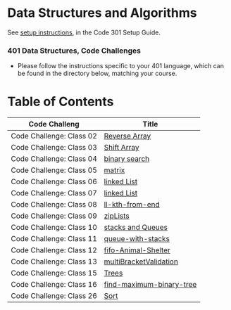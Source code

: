 # Data Structures and Algorithms

See [setup instructions](https://codefellows.github.io/setup-guide/code-301/3-code-challenges), in the Code 301 Setup Guide.

### 401 Data Structures, Code Challenges

- Please follow the instructions specific to your 401 language, which can be found in the directory below, matching your course.

# Table of Contents

|Code Challeng           |Title                                                                             |
|------------------------|----------------------------------------------------------------------------------|
|Code Challenge: Class 02|[Reverse Array](./javascript/challenges/Array/arrayReverse/README.md)                   | 
|Code Challenge: Class 03|[Shift Array](./javascript/challenges/Array/arrayShift/README.md)                       |
|Code Challenge: Class 04|[binary search](./javascript/challenges/Array/arrayBinarySearch/README.md)              |
|Code Challenge: Class 05|[matrix](./javascript/challenges/Array/matrix/README.md)                                |
|Code Challenge: Class 06|[linked List](./javascript/challenges/linkedList/README.md)                       |
|Code Challenge: Class 07|[linked List](./javascript/challenges/linkedList/README.md)                       |
|Code Challenge: Class 08|[ll-kth-from-end](./javascript/challenges/linkedList/README.md)                   |
|Code Challenge: Class 09|[zipLists](./javascript/challenges/linkedList/README.md)                          |
|Code Challenge: Class 10|[stacks and Queues](./javascript/challenges/Stack&Queue/stacksAndQueues/README.md)            |
|Code Challenge: Class 11|[queue-with-stacks](./javascript/challenges/Stack&Queue/queueWithStacks/README.md)            |
|Code Challenge: Class 12|[fifo-Animal-Shelter](./javascript/challenges/Stack&Queue/fifoAnimalShelter/README)           |
|Code Challenge: Class 13|[multiBracketValidation](./javascript/challenges/Stack&Queue/multiBracketValidation/README)   |
|Code Challenge: Class 15|[Trees](./javascript/challenges/Tree/tree/README)                                      |
|Code Challenge: Class 16|[find-maximum-binary-tree](./javascript/challenges/Tree/tree-maximum-value/README)     |
|Code Challenge: Class 26|[Sort](./javascript/challenges/sort/Insertion-Sort/README)                             |